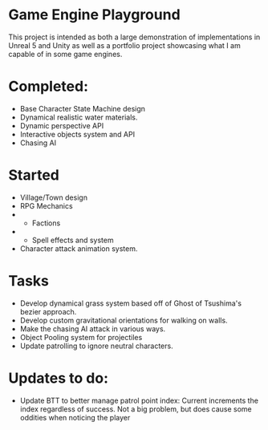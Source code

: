 # Game Engine Playground
This project is intended as both a large demonstration of implementations in Unreal 5 and Unity as well as a portfolio project showcasing what I am capable of in some game engines. 

# Completed:
- Base Character State Machine design
- Dynamical realistic water materials.
- Dynamic perspective API
- Interactive objects system and API
- Chasing AI

# Started
- Village/Town design
- RPG Mechanics
- - Factions
- - Spell effects and system
- Character attack animation system.

# Tasks

- Develop dynamical grass system based off of Ghost of Tsushima's bezier approach.
- Develop custom gravitational orientations for walking on walls.
- Make the chasing AI attack in various ways.
- Object Pooling system for projectiles
- Update patrolling to ignore neutral characters.


# Updates to do:
- Update BTT to better manage patrol point index: Current increments the index regardless of success. Not a big problem, but does cause some oddities when noticing the player